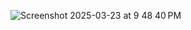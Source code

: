 ![Screenshot 2025-03-23 at 9 48 40 PM](https://github.com/user-attachments/assets/14ebd092-3b12-4649-9a93-95cfe43ae6cb)
